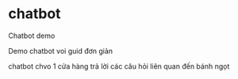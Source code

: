 # chatbot
Chatbot demo 

Demo chatbot voi guid đơn giản 

chatbot chvo 1 cửa hàng trả lời các câu hỏi liên quan đến bánh ngọt

